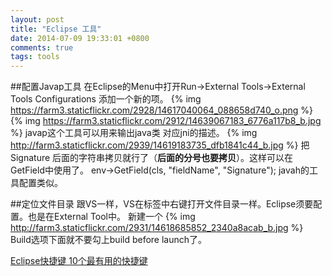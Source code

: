 ```yaml
---
layout: post
title: "Eclipse 工具"
date: 2014-07-09 19:33:01 +0800
comments: true
tags: tools 
---
```

##配置Javap工具
在Eclipse的Menu中打开Run\->External Tools\->External Tools Configurations
添加一个新的项。
{% img https://farm3.staticflickr.com/2928/14617040064_088658d740_o.png %}
{% img https://farm3.staticflickr.com/2912/14639067183_6776a117b8_b.jpg %}
javap这个工具可以用来输出java类 对应jni的描述。
{% img http://farm3.staticflickr.com/2939/14619183735_dfb1841c44_b.jpg %}
把Signature 后面的字符串拷贝就行了（**后面的分号也要拷贝**）。这样可以在GetField中使用了。
env->GetField(cls, "fieldName", "Signature");
javah的工具配置类似。

##定位文件目录
跟VS一样，VS在标签中右键打开文件目录一样。Eclipse须要配置。也是在External Tool中。
新建一个
{% img http://farm3.staticflickr.com/2931/14618685852_2340a8acab_b.jpg %}
Build选项下面就不要勾上build before launch了。

[Eclipse快捷键 10个最有用的快捷键](http://www.open-open.com/bbs/view/1320934157953/)


